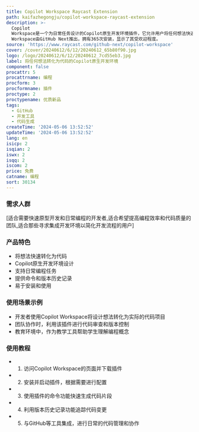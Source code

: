 ```yaml
---
title: Copilot Workspace Raycast Extension
path: kaifazhegongju/copilot-workspace-raycast-extension
description: >-
  Copilot
  Workspace是一个为日常任务设计的Copilot原生开发环境插件，它允许用户将任何想法快速转化为代码。这个插件的重要性在于它为开发者提供了一个集成的开发环境，可以提高编程效率和代码质量。Copilot
  Workspace由GitHub Next推出，拥有365次安装，显示了其受欢迎程度。
source: 'https://www.raycast.com/github-next/copilot-workspace'
cover: /cover/20240612/6/12/20240612_65b80f90.jpg
logo: /logo/20240612/6/12/20240612_7cd55eb3.jpg
label: 将任何想法转化为代码的Copilot原生开发环境
component: false
procattr: 5
procattrname: 编程
procform: 3
procformname: 插件
proctype: 2
proctypename: 优质新品
tags:
  - GitHub
  - 开发工具
  - 代码生成
createTime: '2024-05-06 13:52:52'
updateTime: '2024-05-06 13:52:52'
lang: en
isicp: 2
isqian: 2
iswx: 2
isqq: 2
iscom: 2
price: 免费
catname: 编程
sort: 30134
---
```




### 需求人群
[适合需要快速原型开发和日常编程的开发者,适合希望提高编程效率和代码质量的团队,适合那些寻求集成开发环境以简化开发流程的用户]

### 产品特色
- 将想法快速转化为代码
- Copilot原生开发环境设计
- 支持日常编程任务
- 提供命令和版本历史记录
- 易于安装和使用

### 使用场景示例
- 开发者使用Copilot Workspace将设计想法转化为实际的代码项目
- 团队协作时，利用该插件进行代码审查和版本控制
- 教育环境中，作为教学工具帮助学生理解编程概念

### 使用教程
- 1. 访问Copilot Workspace的页面并下载插件
- 2. 安装并启动插件，根据需要进行配置
- 3. 使用插件的命令功能快速生成代码片段
- 4. 利用版本历史记录功能追踪代码变更
- 5. 与GitHub等工具集成，进行日常的代码管理和协作

  

